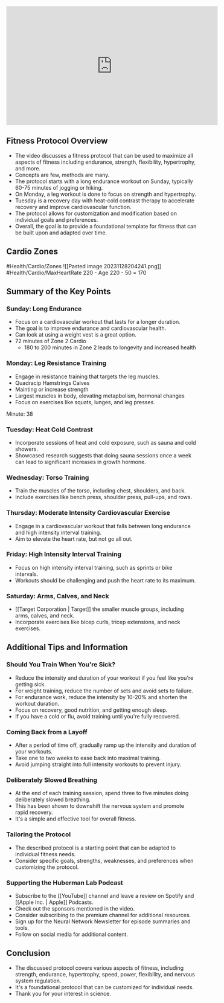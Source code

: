 
<iframe width="560" height="315" src="https://www.youtube.com/embed/q1Ss8sTbFBY?si=pYd7Ou17sz0pwfj0" title="YouTube video player" frameborder="0" allow="accelerometer; autoplay; clipboard-write; encrypted-media; gyroscope; picture-in-picture; web-share" allowfullscreen></iframe>

## Fitness Protocol Overview


- The video discusses a fitness protocol that can be used to maximize all aspects of fitness including endurance, strength, flexibility, hypertrophy, and more.
- Concepts are few, methods are many.
- The protocol starts with a long endurance workout on Sunday, typically 60-75 minutes of jogging or hiking.
- On Monday, a leg workout is done to focus on strength and hypertrophy.
- Tuesday is a recovery day with heat-cold contrast therapy to accelerate recovery and improve cardiovascular function.
- The protocol allows for customization and modification based on individual goals and preferences.
- Overall, the goal is to provide a foundational template for fitness that can be built upon and adapted over time.


## Cardio Zones
#Health/Cardio/Zones
![[Pasted image 20231128204241.png]]
#Health/Cardio/MaxHeartRate
220 - Age
220 - 50 = 170
## Summary of the Key Points
### Sunday: Long Endurance

- Focus on a cardiovascular workout that lasts for a longer duration.
- The goal is to improve endurance and cardiovascular health.
- Can look at using a weight vest is a great option.
- 72 minutes of Zone 2 Cardio
	- 180 to 200 minutes in Zone 2 leads to longevity and increased health

### Monday: Leg Resistance Training

- Engage in resistance training that targets the leg muscles.
- Quadracip Hamstrings Calves 
- Mainting or increase strength 
- Largest muscles in body, elevating metapbolism, hormonal changes
- Focus on exercises like squats, lunges, and leg presses.

Minute: 38
### Tuesday: Heat Cold Contrast

- Incorporate sessions of heat and cold exposure, such as sauna and cold showers.
- Showcased research suggests that doing sauna sessions once a week can lead to significant increases in growth hormone.



### Wednesday: Torso Training


- Train the muscles of the torso, including chest, shoulders, and back.
- Include exercises like bench press, shoulder press, pull-ups, and rows.



### Thursday: Moderate Intensity Cardiovascular Exercise


- Engage in a cardiovascular workout that falls between long endurance and high intensity interval training.
- Aim to elevate the heart rate, but not go all out.



### Friday: High Intensity Interval Training


- Focus on high intensity interval training, such as sprints or bike intervals.
- Workouts should be challenging and push the heart rate to its maximum.



### Saturday: Arms, Calves, and Neck


- [[Target Corporation | Target]] the smaller muscle groups, including arms, calves, and neck.
- Incorporate exercises like bicep curls, tricep extensions, and neck exercises.



## Additional Tips and Information



### Should You Train When You're Sick?


- Reduce the intensity and duration of your workout if you feel like you're getting sick.
- For weight training, reduce the number of sets and avoid sets to failure.
- For endurance work, reduce the intensity by 10-20% and shorten the workout duration.
- Focus on recovery, good nutrition, and getting enough sleep.
- If you have a cold or flu, avoid training until you're fully recovered.



### Coming Back from a Layoff


- After a period of time off, gradually ramp up the intensity and duration of your workouts.
- Take one to two weeks to ease back into maximal training.
- Avoid jumping straight into full intensity workouts to prevent injury.



### Deliberately Slowed Breathing


- At the end of each training session, spend three to five minutes doing deliberately slowed breathing.
- This has been shown to downshift the nervous system and promote rapid recovery.
- It's a simple and effective tool for overall fitness.



### Tailoring the Protocol


- The described protocol is a starting point that can be adapted to individual fitness needs.
- Consider specific goals, strengths, weaknesses, and preferences when customizing the protocol.



### Supporting the Huberman Lab Podcast


- Subscribe to the [[YouTube]] channel and leave a review on Spotify and [[Apple Inc. | Apple]] Podcasts.
- Check out the sponsors mentioned in the video.
- Consider subscribing to the premium channel for additional resources.
- Sign up for the Neural Network Newsletter for episode summaries and tools.
- Follow on social media for additional content.



## Conclusion


- The discussed protocol covers various aspects of fitness, including strength, endurance, hypertrophy, speed, power, flexibility, and nervous system regulation.
- It's a foundational protocol that can be customized for individual needs.
- Thank you for your interest in science.


